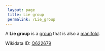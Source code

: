 ```yaml
---
 layout: page
 title: Lie group
 permalink: /Lie_group
---
```

A **Lie group** is a [group](https://defsmath.github.io/DefsMath/group) that is also a [manifold](https://defsmath.github.io/DefsMath/embedded_m-dimensional_manifold).

Wikidata ID: [Q622679](https://www.wikidata.org/wiki/Q622679)